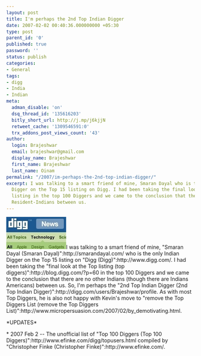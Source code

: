 ```yaml
---
layout: post
title: I'm perhaps the 2nd Top Indian Digger
date: 2007-02-02 00:40:36.000000000 +05:30
type: post
parent_id: '0'
published: true
password: ''
status: publish
categories:
- General
tags:
- digg
- India
- Indian
meta:
  adman_disable: 'on'
  dsq_thread_id: '135616203'
  bitly_short_url: http://j.mp/j6kjjN
  retweet_cache: '1309546591:0'
  trx_addons_post_views_count: '43'
author:
  login: Brajeshwar
  email: brajeshwar@gmail.com
  display_name: Brajeshwar
  first_name: Brajeshwar
  last_name: Oinam
permalink: "/2007/im-perhaps-the-2nd-top-indian-digger/"
excerpt: I was talking to a smart friend of mine, Smaran Dayal who is the only Indian
  Digger on the Top 15 listing on Digg. I had been taking the final look at the Top
  listing in the top 100 Diggers and we came to the conclusion that there are no other
  Resident-Indians between us.
---
```

<p><img src="/static/2007/02/digg.jpg" alt="Digg" />I was talking to a smart friend of mine, "Smaran Dayal (Smaran Dayal)":http://smarandayal.com/ who is the only Indian Digger on the Top 15 listing on "Digg (Digg)":http://www.digg.com/. I had been taking the "final look at the Top listing (top diggers)":http://blog.digg.com/?p=60 in the top 100 Diggers and we came to the conclusion that there are no other Indians (though there are Indians Americans) between us. So, I'm perhaps the "2nd Top Indian Digger (2nd Top Indian Digger)":http://digg.com/users/Brajeshwar/profile. As with most Top Diggers, he is also not happy with Kevin's move to "remove the Top Diggers List (remove the Top Diggers List)":http://www.micropersuasion.com/2007/02/by_demotivating.html.</p>

<p>*UPDATES*</p>
<p>* 2007 Feb 2 -- The unofficial list of "Top 100 Diggers (Top 100 Diggers)":http://www.efinke.com/digg/topusers.html compiled by "Christopher Finke (Christopher Finke)":http://www.efinke.com/.</p>
